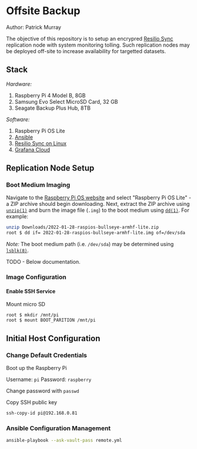 # Offsite Backup

Author: Patrick Murray

The objective of this repository is to setup an encrypred
[Resilio Sync](https://www.resilio.com/) replication node with system
monitoring tolling. Such replication nodes may be deployed off-site to increase
availability for targetted datasets.

## Stack

*Hardware:*

1. Raspberry Pi 4 Model B, 8GB 
2. Samsung Evo Select MicroSD Card, 32 GB
3. Seagate Backup Plus Hub, 8TB

*Software:*

1. Raspberry Pi OS Lite
2. [Ansible](https://www.ansible.com/)
3. [Resilio Sync on Linux](https://help.resilio.com/hc/en-us/articles/206178924-Installing-Sync-package-on-Linux)
4. [Grafana Cloud](https://grafana.com/products/cloud/)


## Replication Node Setup

### Boot Medium Imaging

Navigate to the [Raspberry Pi OS website](https://www.raspberrypi.com/software/operating-systems/)
and select "Raspberry Pi OS Lite" - a ZIP archive should begin downloading.
Next, extract the ZIP archive using [`unzip(1)`](https://linux.die.net/man/1/unzip)
and burn the image file (`.img`) to the boot medium using [`dd(1)`](https://linux.die.net/man/1/dd).
For example:

```bash
unzip Downloads/2022-01-28-raspios-bullseye-armhf-lite.zip
root $ dd if= 2022-01-28-raspios-bullseye-armhf-lite.img of=/dev/sda
```

*Note:* The boot medium path (i.e. `/dev/sda`) may be determined using
[`lsblk(8)`](https://linux.die.net/man/8/lsblk).



TODO - Below documentation.



### Image Configuration

#### Enable SSH Service

Mount micro SD

```
root $ mkdir /mnt/pi
root $ mount BOOT_PARITION /mnt/pi
```



## Initial Host Configuration


### Change Default Credentials

Boot up the Raspberry Pi

Username: `pi`
Password: `raspberry`

Change password with `passwd`

Copy SSH public key

```bash
ssh-copy-id pi@192.168.0.81
```


### Ansible Configuration Management

```bash
ansible-playbook --ask-vault-pass remote.yml
```



